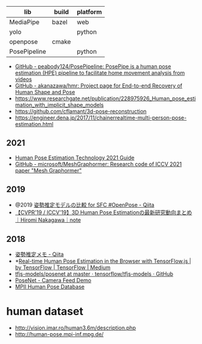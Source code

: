 | lib          | build | platform |
| ------------ | ----- | -------- |
| MediaPipe    | bazel | web      |
| yolo         |       | python   |
| openpose     | cmake |          |
| PosePipeline |       | python   |

- [GitHub - peabody124/PosePipeline: PosePipe is a human pose estimation (HPE) pipeline to facilitate home movement analysis from videos](https://github.com/peabody124/PosePipeline)
- [GitHub - akanazawa/hmr: Project page for End-to-end Recovery of Human Shape and Pose](https://github.com/akanazawa/hmr)
- https://www.researchgate.net/publication/228975926_Human_pose_estimation_with_implicit_shape_models
- https://github.com/cflamant/3d-pose-reconstruction
- https://engineer.dena.jp/2017/11/chainerrealtime-multi-person-pose-estimation.html

## 2021

- [Human Pose Estimation Technology 2021 Guide](https://mobidev.biz/blog/human-pose-estimation-ai-personal-fitness-coach)
- [GitHub - microsoft/MeshGraphormer: Research code of ICCV 2021 paper "Mesh Graphormer"](https://github.com/microsoft/MeshGraphormer)

## 2019

- @2019 [姿勢推定モデルの比較 for SFC #OpenPose - Qiita](https://qiita.com/ryo-simon-mf/items/dc0ceb406cc4556591c9)
- [【CVPR'19 / ICCV'19】3D Human Pose Estimationの最新研究動向まとめ｜Hiromi Nakagawa｜note](https://note.mu/hirominakagawa/n/nbc226d7d1bfb)

## 2018

- [姿勢推定メモ - Qiita](https://qiita.com/nkjzm/items/2714e96c5f289e0c1203)
- \*[Real-time Human Pose Estimation in the Browser with TensorFlow.js | by TensorFlow | TensorFlow | Medium](https://medium.com/tensorflow/real-time-human-pose-estimation-in-the-browser-with-tensorflow-js-7dd0bc881cd5)
- [tfjs-models/posenet at master · tensorflow/tfjs-models · GitHub](https://github.com/tensorflow/tfjs-models/tree/master/posenet)
- [PoseNet - Camera Feed Demo](https://storage.googleapis.com/tfjs-models/demos/posenet/camera.html)
- [MPII Human Pose Database](http://human-pose.mpi-inf.mpg.de/)

# human dataset

- http://vision.imar.ro/human3.6m/description.php
- http://human-pose.mpi-inf.mpg.de/
